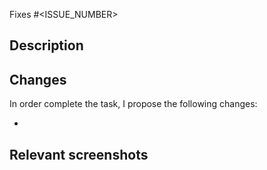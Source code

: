 <!-- Substitute <ISSUE_NUMBER> by the task's actual issue number. -->
Fixes #<ISSUE_NUMBER>

## Description

<!-- Describe what exactly you made (the task) and why it's important -->

## Changes

In order complete the task, I propose the following changes:

<!-- Describe the changes you made to complete the task, in bulletpoints. -->
 -

<!-- If the task's result is visual enough (e.g. new command's output), add a screenshot here so everyone can see it. If not, delete the following line.-->
## Relevant screenshots
